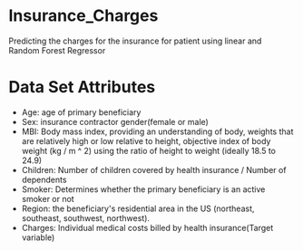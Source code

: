 # Insurance_Charges
 Predicting the charges for the insurance for patient using linear and Random Forest Regressor

# Data Set Attributes

* Age: age of primary beneficiary
* Sex: insurance contractor gender(female or male)
* MBI: Body mass index, providing an understanding of body, weights that are relatively high or low relative to height, objective index of body weight (kg / m ^ 2) using the ratio of height to weight (ideally 18.5 to 24.9)
* Children: Number of children covered by health insurance / Number of dependents
* Smoker: Determines whether the primary beneficiary is an active smoker or not
* Region: the beneficiary's residential area in the US (northeast, southeast, southwest, northwest).
* Charges: Individual medical costs billed by health insurance(Target variable)
